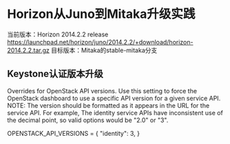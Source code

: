 # Horizon从Juno到Mitaka升级实践

当前版本：Horizon 2014.2.2 release https://launchpad.net/horizon/juno/2014.2.2/+download/horizon-2014.2.2.tar.gz
目标版本：Mitaka的stable-mitaka分支

## Keystone认证版本升级


Overrides for OpenStack API versions. Use this setting to force the
OpenStack dashboard to use a specific API version for a given service API.
NOTE: The version should be formatted as it appears in the URL for the
service API. For example, The identity service APIs have inconsistent
use of the decimal point, so valid options would be "2.0" or "3".


OPENSTACK_API_VERSIONS = {
     "identity": 3,
}

